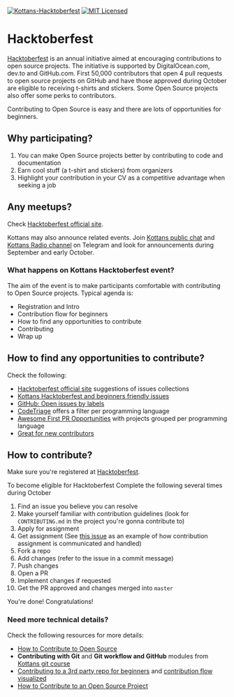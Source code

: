 [![Kottans-Hacktoberfest][badge-kottans]][kottans-hacktoberfest]
[![MIT Licensed][badge-mit]][license]

# Hacktoberfest

[Hacktoberfest](https://hacktoberfest.digitalocean.com/)
is an annual initiative aimed at encouraging contributions
to open source projects. The initiative is supported by
DigitalOcean.com, dev.to and GitHub.com.
First 50,000 contributors that open 4 pull requests to open source
projects on GitHub and have those approved during October are
eligible to receiving t-shirts and stickers. Some Open Source projects
also offer some perks to contributors.

Contributing to Open Source is easy and there are lots
of opportunities for beginners.

## Why participating?

1. You can make Open Source projects better by contributing
   to code and documentation
1. Earn cool stuff (a t-shirt and stickers) from organizers
1. Highlight your contribution in your CV as a competitive
   advantage when seeking a job
   
## Any meetups?

Check [Hacktoberfest official site](https://hacktoberfest.digitalocean.com/events).

Kottans may also announce related events.
Join [Kottans public chat](https://t.me/kottans) and
[Kottans Radio channel](https://t.me/radio_kottans) on Telegram
and look for announcements during September and early October.

### What happens on Kottans Hacktoberfest event?

The aim of the event is to make participants comfortable
with contributing to Open Source projects. Typical agenda is:
* Registration and Intro
* Contribution flow for beginners
* How to find any opportunities to contribute
* Contributing
* Wrap up

## How to find any opportunities to contribute?

Check the following:
 - [Hacktoberfest official site](https://hacktoberfest.digitalocean.com/details)
   suggestions of issues collections
 - [Kottans Hacktoberfest and beginners friendly issues](https://github.com/search?q=org%3Akottans+label%3AHacktoberfest&type=Issues)
 - [GitHub: Open issues by labels](./github--open-issues-by-labels.md)
 - [CodeTriage](https://www.codetriage.com/) offers a filter per programming language
 - [Awesome First PR Opportunities](https://github.com/MunGell/awesome-for-beginners)
   with projects grouped per programming language
 - [Great for new contributors](https://github.com/showcases/great-for-new-contributors)

## How to contribute?

Make sure you're registered at
[Hacktoberfest](https://hacktoberfest.digitalocean.com/).

To become eligible for Hacktoberfest Complete the following several times during October 

1. Find an issue you believe you can resolve
1. Make yourself familiar with contribution guidelines
   (look for `CONTRIBUTING.md` in the project you're gonna contribute to)
1. Apply for assignment
1. Get assignment
   (See [this issue](https://github.com/carolinaknoll/awesome-gamified/issues/12)
   as an example of how contribution assignment is communicated and handled)
1. Fork a repo
1. Add changes (refer to the issue in a commit message)
1. Push changes
1. Open a PR
1. Implement changes if requested
1. Get the PR approved and changes merged into `master`

You're done! Congratulations!

### Need more technical details?

Check the following resources for more details:
- [How to Contribute to Open Source](https://opensource.guide/how-to-contribute/)
- **Contributing with Git** and **Git workflow and GitHub** modules
  from [Kottans git course](https://github.com/kottans/git-course) 
- [Contributing to a 3rd party repo for beginners](https://gist.github.com/OleksiyRudenko/236c3046fbba028e0555fa847dae7001)
  and [contribution flow visualized](https://docs.google.com/presentation/d/13dati5gvA5f_hQFgxJPhPicjF5CRKu1e75RSsahmEaU)
- [How to Contribute to an Open Source Project](https://css-tricks.com/how-to-contribute-to-an-open-source-project/)


[badge-kottans]: https://img.shields.io/badge/%3D(%5E.%5E)%3D-hacktoberfest-yellow.svg
[kottans-hacktoberfest]: https://github.com/kottans/hacktoberfest
[mock-repo]: https://github.com/kottans/mock-repo

[badge-mit]: https://img.shields.io/badge/License-MIT-blue.svg
[license]: https://github.com/kottans/hacktoberfest/blob/master/LICENSE
